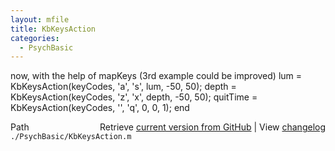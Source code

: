 ```yaml
---
layout: mfile
title: KbKeysAction
categories:
  - PsychBasic
---
```


 now, with the help of mapKeys \(3rd example could be improved\)
lum = KbKeysAction\(keyCodes, 'a', 's', lum, \-50, 50\);
depth = KbKeysAction\(keyCodes, 'z', 'x', depth, \-50, 50\);
quitTime = KbKeysAction\(keyCodes, '', 'q', 0, 0, 1\);
end


<div class="code_header" style="text-align:right;">
  <span style="float:left;">Path&nbsp;&nbsp;</span> <span class="counter">Retrieve <a href=
  "https://raw.github.com/Psychtoolbox-3/Psychtoolbox-3/beta/./PsychBasic/KbKeysAction.m">current version from GitHub</a> | View <a href=
  "https://github.com/Psychtoolbox-3/Psychtoolbox-3/commits/beta/./PsychBasic/KbKeysAction.m">changelog</a></span>
</div>
<div class="code">
  <code>./PsychBasic/KbKeysAction.m</code>
</div>
